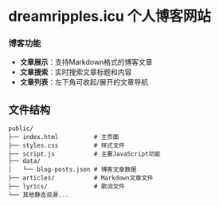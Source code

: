 # dreamripples.icu 个人博客网站

### 博客功能
- **文章展示**：支持Markdown格式的博客文章
- **文章搜索**：实时搜索文章标题和内容
- **文章列表**：左下角可收起/展开的文章导航

## 文件结构

```
public/
├── index.html          # 主页面
├── styles.css          # 样式文件
├── script.js           # 主要JavaScript功能
├── data/
│   └── blog-posts.json # 博客文章数据
├── articles/           # Markdown文章文件
├── lyrics/             # 歌词文件
└── 其他静态资源...
```


